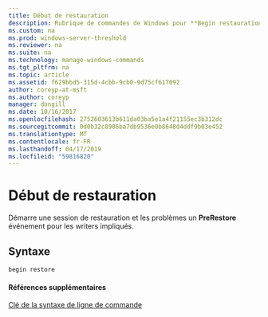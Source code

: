 ```yaml
---
title: Début de restauration
description: Rubrique de commandes de Windows pour **Begin restauration** -démarre une session de restauration et les problèmes un **PreRestore** événement pour les writers impliqués.
ms.custom: na
ms.prod: windows-server-threshold
ms.reviewer: na
ms.suite: na
ms.technology: manage-windows-commands
ms.tgt_pltfrm: na
ms.topic: article
ms.assetid: f629bbd5-315d-4cbb-9cb0-9d75cf617092
author: coreyp-at-msft
ms.author: coreyp
manager: dongill
ms.date: 10/16/2017
ms.openlocfilehash: 2752603613b611da03ba5e1a4f21155ec3b312dc
ms.sourcegitcommit: 0d0b32c8986ba7db9536e0b8648d4ddf9b03e452
ms.translationtype: MT
ms.contentlocale: fr-FR
ms.lasthandoff: 04/17/2019
ms.locfileid: "59816820"
---
```

# <a name="begin-restore"></a>Début de restauration



Démarre une session de restauration et les problèmes un **PreRestore** événement pour les writers impliqués.

## <a name="syntax"></a>Syntaxe

```
begin restore
```

#### <a name="additional-references"></a>Références supplémentaires

[Clé de la syntaxe de ligne de commande](command-line-syntax-key.md)